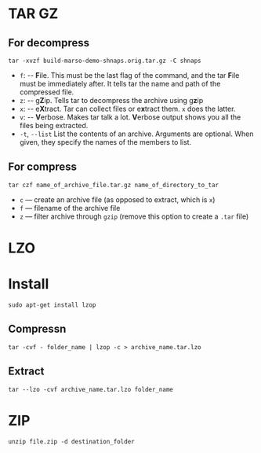 
# TAR GZ
## For decompress
```
tar -xvzf build-marso-demo-shnaps.orig.tar.gz -C shnaps
```

- `f`: -- **F**ile. This must be the last flag of the command, and the tar **F**ile must be immediately after. It tells tar the name and path of the compressed file.
- `z`: -- g**Z**ip. Tells tar to decompress the archive using g**z**ip
- `x`: -- e**X**tract. Tar can collect files or e**x**tract them. `x` does the latter.
- `v`: -- **V**erbose. Makes tar talk a lot. **V**erbose output shows you all the files being extracted.
- `-t`, `--list`  List the contents of an archive. Arguments are optional. When given, they specify the names of the members to list.

## For compress
```
tar czf name_of_archive_file.tar.gz name_of_directory_to_tar
```

- `c` — create an archive file (as opposed to extract, which is `x`)
- `f` — filename of the archive file
- `z` — filter archive through `gzip` (remove this option to create a `.tar` file)
# LZO

# Install
```
sudo apt-get install lzop
```
## Compressn
```
tar -cvf - folder_name | lzop -c > archive_name.tar.lzo
```
## Extract
```
tar --lzo -cvf archive_name.tar.lzo folder_name
```

# ZIP

```
unzip file.zip -d destination_folder
```